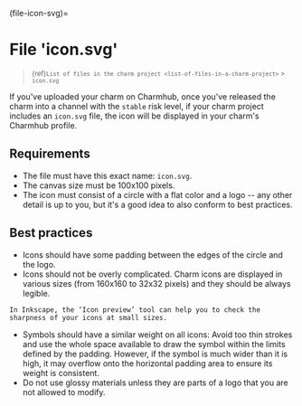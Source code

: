 (file-icon-svg)=
# File 'icon.svg'

> <small> {ref}`List of files in the charm project <list-of-files-in-a-charm-project>` > `icon.svg` </small>
>

If you've uploaded your charm on Charmhub, once you've released the charm into a channel with the `stable` risk level, if your charm project includes an `icon.svg` file, the icon  will be displayed in your charm's Charmhub profile.

## Requirements

- The file must have this exact name: `icon.svg`. 
- The canvas size must be 100x100 pixels.
- The icon must consist of a circle with a flat color and a logo -- any other detail is up to you, but it's a good idea to also conform to best practices.

## Best practices

- Icons should have some padding between the edges of the circle and the logo.
- Icons should not be overly complicated. Charm icons are displayed in various sizes (from 160x160 to 32x32 pixels) and they should be always legible. 

```{tip}
In Inkscape, the ‘Icon preview’ tool can help you to check the sharpness of your icons at small sizes.
```
- Symbols should have a similar weight on all icons: Avoid too thin strokes and use the whole space available to draw the symbol within the limits defined by the padding. However, if the symbol is much wider than it is high, it may overflow onto the horizontal padding area to ensure its weight is consistent.
- Do not use glossy materials unless they are parts of a logo that you are not allowed to modify.
